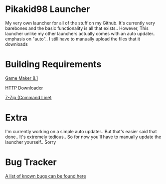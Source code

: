 # Pikakid98 Launcher
My very own launcher for all of the stuff on my Github. It's currently very barebones and the basic functionality is all that exists.. However, This launcher unlike my other launchers actually comes with an auto updater.. emphasis on "auto".. I still have to manually upload the files that it downloads

<h1>Building Requirements</h1>

[Game Maker 8.1](https://archive.org/details/GameMaker81)

[HTTP Downloader](https://github.com/erickutcher/httpdownloader/releases)

[7-Zip (Command Line)](https://www.7-zip.org/)

<h1>Extra</h1>
I'm currently working on a simple auto updater.. But that's easier said that done.. It's extremely tedious.. So for now you'll have to manually update the launcher yourself.. Sorry

<h1>Bug Tracker</h1>

[A list of known bugs can be found here](https://pikakid98.github.io/pikakid98-launcher/knownbugs)

